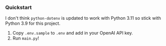 ### Quickstart

I don't think `python-dotenv` is updated to work with Python 3.11 so stick with Python 3.9 for this project.

1. Copy `.env.sample` to `.env` and add in your OpenAI API key.
2. Run `main.py`!
